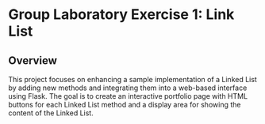# Group Laboratory Exercise 1: Link List 

## Overview
This project focuses on enhancing a sample implementation of a Linked List by adding new methods and integrating them into a web-based interface using Flask. The goal is to create an interactive portfolio page with HTML buttons for each Linked List method and a display area for showing the content of the Linked List.
